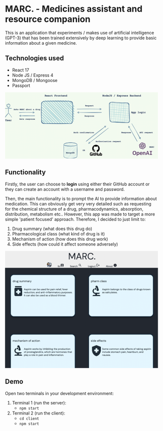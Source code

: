 # MARC. - Medicines assistant and resource companion

This is an application that experiments / makes use of artificial intelligence (GPT-3) that has been trained extensively by deep learning to provide basic information about a given medicine.

## Technologies used

-   React 17
-   Node JS / Express 4
-   MongoDB / Mongoose
-   Passport

![WebAppArchitecture](/demo/architecture.png)

## Functionality

Firstly, the user can choose to **login** using either their GitHub account or they can create an account with a username and password.

Then, the main functionality is to prompt the AI to provide information about medication. This can obviously get very very detailed such as requesting for the chemical structure of a drug, pharmacodynamics, absorption, distribution, metabolism etc.. However, this app was made to target a more simple 'patient focused' approach. Therefore, I decided to just limit to:

1. Drug summary (what does this drug do)
2. Pharmacological class (what kind of drug is it)
3. Mechanism of action (how does this drug work)
4. Side effects (how could it affect someone adversely)

![AppDemo](/demo/demo1.png)

## Demo

Open two terminals in your development environment:

1. Terminal 1 (run the server):
    - `npm start`
2. Terminal 2 (run the client):
    - `cd client`
    - `npm start`
